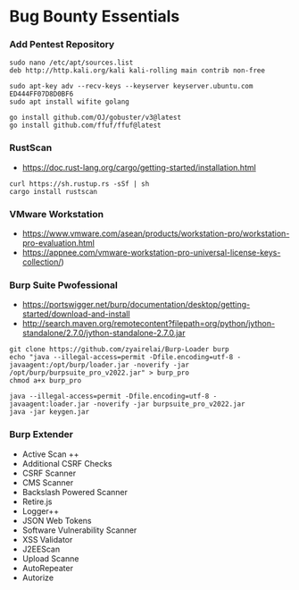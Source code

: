 # Bug Bounty Essentials

### Add Pentest Repository
```
sudo nano /etc/apt/sources.list
deb http://http.kali.org/kali kali-rolling main contrib non-free

sudo apt-key adv --recv-keys --keyserver keyserver.ubuntu.com ED444FF07D8D0BF6
sudo apt install wifite golang

go install github.com/OJ/gobuster/v3@latest
go install github.com/ffuf/ffuf@latest
```

### RustScan
- https://doc.rust-lang.org/cargo/getting-started/installation.html
```
curl https://sh.rustup.rs -sSf | sh
cargo install rustscan
```

### VMware Workstation
- https://www.vmware.com/asean/products/workstation-pro/workstation-pro-evaluation.html
- https://appnee.com/vmware-workstation-pro-universal-license-keys-collection/)

### Burp Suite Pwofessional
- https://portswigger.net/burp/documentation/desktop/getting-started/download-and-install
- http://search.maven.org/remotecontent?filepath=org/python/jython-standalone/2.7.0/jython-standalone-2.7.0.jar
```
git clone https://github.com/zyairelai/Burp-Loader burp
echo "java --illegal-access=permit -Dfile.encoding=utf-8 -javaagent:/opt/burp/loader.jar -noverify -jar /opt/burp/burpsuite_pro_v2022.jar" > burp_pro
chmod a+x burp_pro

java --illegal-access=permit -Dfile.encoding=utf-8 -javaagent:loader.jar -noverify -jar burpsuite_pro_v2022.jar
java -jar keygen.jar
```

### Burp Extender
- Active Scan ++
- Additional CSRF Checks
- CSRF Scanner
- CMS Scanner
- Backslash Powered Scanner
- Retire.js
- Logger++
- JSON Web Tokens
- Software Vulnerability Scanner
- XSS Validator
- J2EEScan
- Upload Scanne
- AutoRepeater
- Autorize
